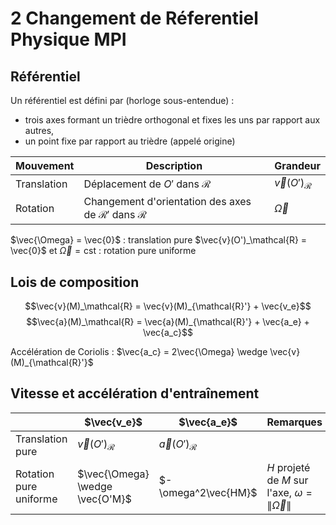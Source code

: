# 2 Changement de Réferentiel Physique MPI

## Référentiel

Un référentiel est défini par (horloge sous-entendue) :

- trois axes formant un trièdre orthogonal et fixes les uns par rapport aux autres,
- un point fixe par rapport au trièdre (appelé origine)

| Mouvement   | Description                                                            | Grandeur                  |
| ----------- | ---------------------------------------------------------------------- | ------------------------- |
| Translation | Déplacement de $O'$ dans $\mathcal{R}$                                 | $\vec{v}(O')_\mathcal{R}$ |
| Rotation    | Changement d'orientation des axes de $\mathcal{R}'$ dans $\mathcal{R}$ | $\vec{\Omega}$            |

$\vec{\Omega} = \vec{0}$ : translation pure
$\vec{v}(O')_\mathcal{R} = \vec{0}$ et $\vec{\Omega} = \text{cst}$ : rotation pure uniforme

## Lois de composition

$$\vec{v}(M)_\mathcal{R} = \vec{v}(M)_{\mathcal{R}'} + \vec{v_e}$$
$$\vec{a}(M)_\mathcal{R} = \vec{a}(M)_{\mathcal{R}'} + \vec{a_e} + \vec{a_c}$$

Accélération de Coriolis : $\vec{a_c} = 2\vec{\Omega} \wedge \vec{v}(M)_{\mathcal{R}'}$

## Vitesse et accélération d'entraînement

|                        | $\vec{v_e}$                     | $\vec{a_e}$               | Remarques                                                         |
| ---------------------- | ------------------------------- | ------------------------- | ----------------------------------------------------------------- |
| Translation pure       | $\vec{v}(O')_\mathcal{R}$       | $\vec{a}(O')_\mathcal{R}$ |                                                                   |
| Rotation pure uniforme | $\vec{\Omega} \wedge \vec{O'M}$ | $-\omega^2\vec{HM}$       | $H$ projeté de $M$ sur l'axe, $\omega = \lVert\vec{\Omega}\rVert$ |
